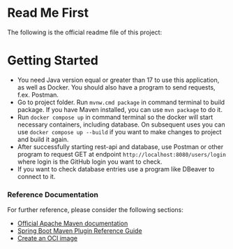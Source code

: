 # Read Me First

The following is the official readme file of this project:

# Getting Started

* You need Java version equal or greater than 17 to use this application, as well as Docker. You should also have 
a program to send requests, f.ex. Postman.
* Go to project folder. Run `mvnw.cmd package` in command terminal to build package. If you have Maven installed, 
you can use `mvn package` to do it.
* Run `docker compose up` in command terminal so the docker will start necessary containers, including database. 
On subsequent uses you can use `docker compose up --build` if you want to make changes to project and build it again. 
* After successfully starting rest-api and database, use Postman or other program to request GET 
at endpoint `http://localhost:8080/users/login` where login is the GitHub login you want to check.
* If you want to check database entries use a program like DBeaver to connect to it.

### Reference Documentation

For further reference, please consider the following sections:

* [Official Apache Maven documentation](https://maven.apache.org/guides/index.html)
* [Spring Boot Maven Plugin Reference Guide](https://docs.spring.io/spring-boot/docs/3.1.0/maven-plugin/reference/html/)
* [Create an OCI image](https://docs.spring.io/spring-boot/docs/3.1.0/maven-plugin/reference/html/#build-image)